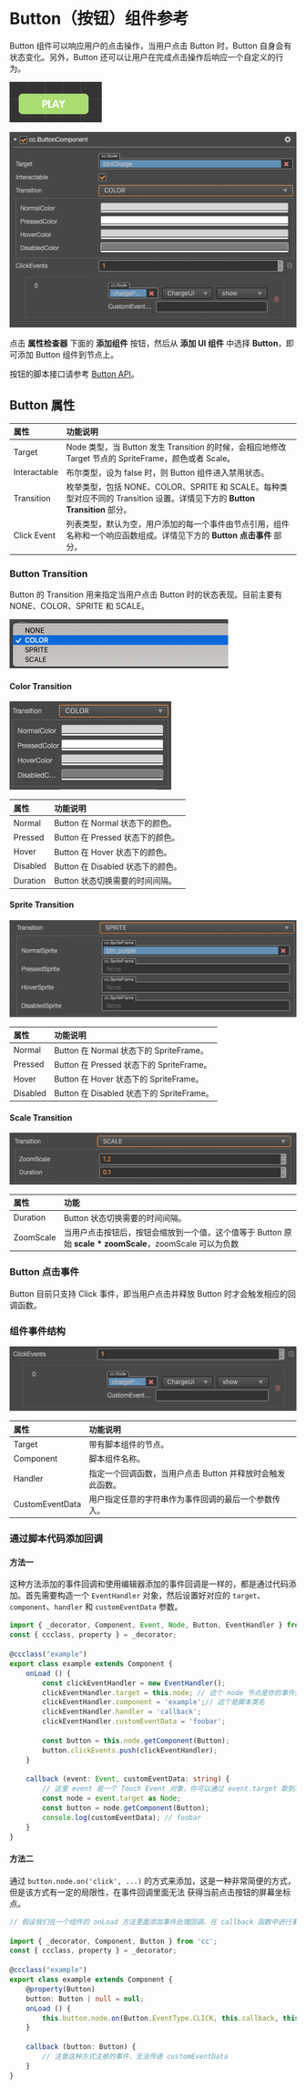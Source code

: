 # Button（按钮）组件参考

Button 组件可以响应用户的点击操作，当用户点击 Button 时，Button 自身会有状态变化。另外，Button 还可以让用户在完成点击操作后响应一个自定义的行为。

![button.png](./button/button.png)

![button-color](./button/button-color.png)

点击 **属性检查器** 下面的 **添加组件** 按钮，然后从 **添加 UI 组件** 中选择 **Button**，即可添加 Button 组件到节点上。

按钮的脚本接口请参考 [Button API](%__APIDOC__%/zh/#/docs/3.3/zh/ui/Class/Button)。

## Button 属性

| 属性                 | 功能说明             |
| :-------------       | :----------        |
| Target               | Node 类型，当 Button 发生 Transition 的时候，会相应地修改 Target 节点的 SpriteFrame，颜色或者 Scale。                      |
| Interactable         | 布尔类型，设为 false 时，则 Button 组件进入禁用状态。                                                                    |
| Transition           | 枚举类型，包括 NONE、COLOR、SPRITE 和 SCALE。每种类型对应不同的 Transition 设置。详情见下方的 **Button Transition** 部分。    |
| Click Event          | 列表类型，默认为空，用户添加的每一个事件由节点引用，组件名称和一个响应函数组成。详情见下方的 **Button 点击事件** 部分。                 |

### Button Transition

Button 的 Transition 用来指定当用户点击 Button 时的状态表现。目前主要有 NONE、COLOR、SPRITE 和 SCALE。

![transition](button/transition.png)

#### Color Transition

![color-transition](button/color-transition.png)

| 属性            | 功能说明                         |
| :------------- | :----------                     |
| Normal         | Button 在 Normal 状态下的颜色。    |
| Pressed        | Button 在 Pressed 状态下的颜色。   |
| Hover          | Button 在 Hover 状态下的颜色。     |
| Disabled       | Button 在 Disabled 状态下的颜色。  |
| Duration       | Button 状态切换需要的时间间隔。      |

#### Sprite Transition

![sprite-transition](button/sprite-transition.png)

| 属性            | 功能说明                                 |
| :------------- | :----------                             |
| Normal         | Button 在 Normal 状态下的 SpriteFrame。   |
| Pressed        | Button 在 Pressed 状态下的 SpriteFrame。  |
| Hover          | Button 在 Hover 状态下的 SpriteFrame。    |
| Disabled       | Button 在 Disabled 状态下的 SpriteFrame。 |

#### Scale Transition

![scaleTransition](button/scaleTransition.png)

| 属性            | 功能                                                                                       |
| :------------- | :----------                                                                                |
| Duration       | Button 状态切换需要的时间间隔。                                                                |
| ZoomScale      | 当用户点击按钮后，按钮会缩放到一个值，这个值等于 Button 原始 **scale * zoomScale**，zoomScale 可以为负数  |

### Button 点击事件

Button 目前只支持 Click 事件，即当用户点击并释放 Button 时才会触发相应的回调函数。

### 组件事件结构

![button-event](button/button-event.png)

| 属性             | 功能说明                                           |
| :-------------  | :----------                                       |
| Target          | 带有脚本组件的节点。                                  |
| Component       | 脚本组件名称。                                       |
| Handler         | 指定一个回调函数，当用户点击 Button 并释放时会触发此函数。 |
| CustomEventData | 用户指定任意的字符串作为事件回调的最后一个参数传入。       |

### 通过脚本代码添加回调

#### 方法一

这种方法添加的事件回调和使用编辑器添加的事件回调是一样的，都是通过代码添加。首先需要构造一个 `EventHandler` 对象，然后设置好对应的 `target`、`component`、`handler` 和 `customEventData` 参数。

```ts
import { _decorator, Component, Event, Node, Button, EventHandler } from 'cc';
const { ccclass, property } = _decorator;

@ccclass("example")
export class example extends Component {
    onLoad () {
        const clickEventHandler = new EventHandler();
        clickEventHandler.target = this.node; // 这个 node 节点是你的事件处理代码组件所属的节点
        clickEventHandler.component = 'example';// 这个是脚本类名
        clickEventHandler.handler = 'callback';
        clickEventHandler.customEventData = 'foobar';

        const button = this.node.getComponent(Button);
        button.clickEvents.push(clickEventHandler);
    }

    callback (event: Event, customEventData: string) {
        // 这里 event 是一个 Touch Event 对象，你可以通过 event.target 取到事件的发送节点
        const node = event.target as Node;
        const button = node.getComponent(Button);
        console.log(customEventData); // foobar
    }
}
```

#### 方法二

通过 `button.node.on('click', ...)` 的方式来添加，这是一种非常简便的方式，但是该方式有一定的局限性，在事件回调里面无法
获得当前点击按钮的屏幕坐标点。

```ts
// 假设我们在一个组件的 onLoad 方法里面添加事件处理回调，在 callback 函数中进行事件处理

import { _decorator, Component, Button } from 'cc';
const { ccclass, property } = _decorator;

@ccclass("example")
export class example extends Component {
    @property(Button)
    button: Button | null = null;
    onLoad () {
        this.button.node.on(Button.EventType.CLICK, this.callback, this);
    }

    callback (button: Button) {
        // 注意这种方式注册的事件，无法传递 customEventData
    }
}
```
